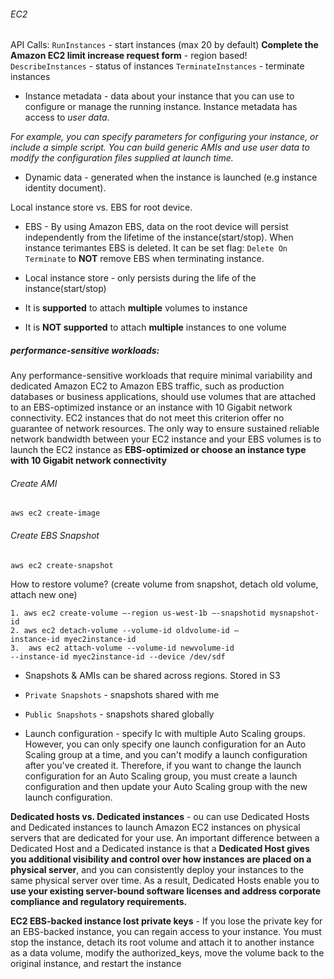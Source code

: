 ###### EC2
API Calls:
`RunInstances` - start instances (max 20 by default)
**Complete the Amazon EC2 limit increase request form** - region based!
`DescribeInstances` - status of instances
`TerminateInstances` - terminate instances

* Instance metadata - data about your instance that you can use to configure or manage the running instance. Instance metadata has access to *user data*. 

*For example, you can specify parameters for configuring your instance, or include a simple script. You can build generic AMIs and use user data to modify the configuration files supplied at launch time.*

* Dynamic data - generated when the instance is launched (e.g instance identity document).

Local instance store vs. EBS for root device.
* EBS - By using Amazon EBS, data on the root device will persist independently from the lifetime of the instance(start/stop). When instance terimantes EBS is deleted. It can be set flag: `Delete On Terminate` to **NOT** remove EBS when terminating instance.
* Local instance store - only persists during the life of the instance(start/stop)

* It is **supported** to attach **multiple** volumes to instance
* It is **NOT supported** to attach **multiple** instances to one volume

##### performance-sensitive workloads: 
Any performance-sensitive workloads that require minimal variability and dedicated Amazon EC2 to Amazon EBS traffic, such as production databases or business applications, should use volumes that are attached to an EBS-optimized instance or an instance with 10 Gigabit network connectivity. EC2 instances that do not meet this criterion offer no guarantee of network resources. The only way to ensure sustained reliable network bandwidth between your EC2 instance and your EBS volumes is to launch the EC2 instance as **EBS-optimized or choose an instance type with 10 Gigabit network connectivity**


###### Create AMI
```
aws ec2 create-image
```
###### Create EBS Snapshot
```
aws ec2 create-snapshot
```
How to restore volume? (create volume from snapshot, detach old volume, attach new one)
```
1. aws ec2 create-volume –-region us-west-1b –-snapshotid mysnapshot-id
2. aws ec2 detach-volume --volume-id oldvolume-id –
instance-id myec2instance-id
3.  aws ec2 attach-volume --volume-id newvolume-id
--instance-id myec2instance-id --device /dev/sdf
```
*  Snapshots & AMIs can be shared across regions. Stored in S3
* `Private Snapshots` - snapshots shared with me
* `Public Snapshots` - snapshots shared globally

* Launch configuration -  specify lc with multiple Auto Scaling groups. However, you can only specify one launch configuration for an Auto Scaling group at a time, and you can't modify a launch configuration after you've created it. Therefore, if you want to change the launch configuration for an Auto Scaling group, you must create a launch configuration and then update your Auto Scaling group with the new launch configuration.

**Dedicated hosts vs. Dedicated instances** - ou can use Dedicated Hosts and Dedicated instances to launch Amazon EC2 instances on physical servers that are dedicated for your use. An important difference between a Dedicated Host and a Dedicated instance is that a **Dedicated Host gives you additional visibility and control over how instances are placed on a physical server**, and you can consistently deploy your instances to the same physical server over time. As a result, Dedicated Hosts enable you to **use your existing server-bound software licenses and address corporate compliance and regulatory requirements.**

**EC2 EBS-backed instance lost private keys** - If you lose the private key for an EBS-backed instance, you can regain access to your instance. You must stop the instance, detach its root volume and attach it to another instance as a data volume, modify the authorized_keys, move the volume back to the original instance, and restart the instance



